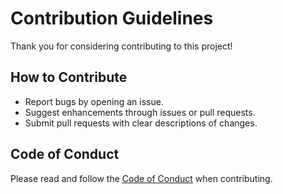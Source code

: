 # Contribution Guidelines

Thank you for considering contributing to this project!

## How to Contribute
- Report bugs by opening an issue.
- Suggest enhancements through issues or pull requests.
- Submit pull requests with clear descriptions of changes.

## Code of Conduct
Please read and follow the [Code of Conduct](CODE_OF_CONDUCT.md) when contributing.
